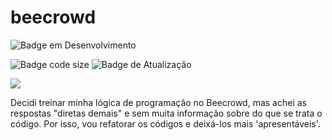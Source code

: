 # beecrowd

![Badge em Desenvolvimento](http://img.shields.io/static/v1?label=STATUS&message=EM%20DESENVOLVIMENTO&color=GREEN&style=for-the-badge)

![Badge code size](https://img.shields.io/github/languages/code-size/fab-souza/beecrowd)
![Badge de Atualização](https://img.shields.io/github/last-commit/fab-souza/beecrowd)

![](https://user-images.githubusercontent.com/67301805/196290905-286a13e3-4326-4e36-9ae2-45138365c8d2.jpg)


Decidi treinar minha lógica de programação no Beecrowd, mas achei as respostas "diretas demais" e sem muita informação sobre do que se trata o código. Por isso, vou refatorar os códigos e deixá-los mais 'apresentáveis'.
